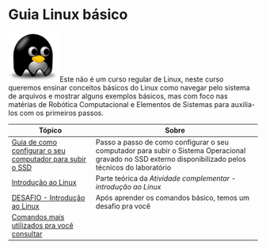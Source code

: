 # Guia Linux básico 

<img src="img/linuxs.png" width="100" height="100">       Este não é um curso regular de Linux, neste curso queremos ensinar conceitos básicos do Linux como navegar pelo sistema de arquivos e mostrar alguns exemplos básicos, mas com foco nas matérias de Robótica Computacional e Elementos de Sistemas para auxilia-los com os primeiros passos.    

| Tópico        | Sobre          |
| ------------- |---------------|
|  [Guia de como configurar o seu computador para subir o SSD](https://liciascl.github.io/boot_do_ssd/)    | Passo a passo de como configurar o seu computador para subir o Sistema Operacional gravado no SSD externo disponibilizado pelos técnicos do laboratório |  
| [Introdução ao Linux](https://liciascl.github.io/Linuxbasico/atividade_complementar/) | Parte teórica da *Atividade complementar - introdução ao Linux* |
|  [DESAFIO - Introdução ao Linux](https://liciascl.github.io/Linuxbasico/desafio/)  | Após aprender os comandos básico, temos um desafio pra você |
| [Comandos mais utilizados pra você consultar](https://liciascl.github.io/Linuxbasico/colinha/) | |
